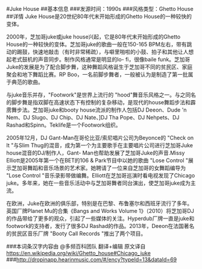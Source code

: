 #Juke House
##基本信息
###发源时间：1990s
###风格类型：Ghetto House
##详情
Juke House是20世纪80年代末开始形成的Ghetto House的一种较快的变体。



2000年，芝加哥juke或juke house兴起，它是80年代末开始形成的Ghetto
House的一种较快的变体。芝加哥juke的歌曲一般在150-165
BPM左右，带有跳动的踢鼓，快速地敲击（有时非常稀疏），与噼里啪啦的小鼓、拍子和其他让人想起老式鼓机的声音同步。制作风格通常是明显的lo-
fi，很像baile funk。芝加哥Juke的发展是为了配合脚步舞，这种舞蹈风格诞生于芝加哥不同的贫民区、家庭聚会和地下舞蹈比赛。RP
Boo，一名前脚步舞者，一般被认为是制造了第一批属于典范的歌曲。



与juke音乐并存，"Footwork"是世界上流行的
"hood"舞音乐风格之一。与之同名的脚步舞是指双脚在高速状态下有控制的复杂移动，是现代的house舞蹈步法和霹雳舞步法。芝加哥juke和booty
house流派的制作人包括DJ Deeon、Dude 'n Nem、DJ Slugo、DJ Chip、DJ Nate、]DJ Tha Pope、DJ
Nehpets、DJ Rashad和Spinn。Teklife是一个Footwork组织。



2005年12月，DJ Gant-Man在哥伦比亚/索尼唱片公司为Beyonce的 "Check on It "与Slim
Thug的混音，成为第一个为主要歌手在主要唱片公司进行芝加哥Juke house混音的DJ/制作人，Gant-
Man也帮助发展了芝加哥Juke的声音.Missy Elliott是2005年第一个在BET的106 & Park节目中以她的歌曲 "Lose
Control "展示芝加哥舞蹈和音乐场景的艺术家。她聘请了一位来自芝加哥的女舞蹈编导为 "Lose Control
"音乐录影带做编舞。Elliott在芝加哥巡演时看电视发现了Chicago
juke。多年来，她在一些音乐活动中与芝加哥舞者同台演出，使芝加哥juke成为主流。



在欧洲，Juke在欧洲的俱乐部，特别是在巴黎、布鲁塞尔和西班牙流行了多年。英国厂牌Planet Mu的合集《Bangs and Works Volume
1》（2010）将芝加哥DJ的作品带给了更多的观众，引起了一些媒体的关注。Hyperdub厂牌一直是juke和footwork的支持者，发行了很多DJ
Rashad的作品。2013年，Deeon在法国著名的贫民区音乐厂牌 "Booty Call Records "推出了两个项目。

###本词条汉字内容由 @多频百科团队 翻译+编辑
原文译自 https://en.wikipedia.org/wiki/Ghetto_house#Chicago_juke
###http://dropinapp.hearinmusic.com/#/ency?typeId=13&dataId=69
